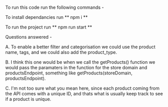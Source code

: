 To run this code run the following commands -

To install dependancies run ** npm i **

To run the project run ** npm run start **

Questions answered -

A. To enable a better filter and categorisation we could use the product name, tags, and we could also add the product_type.

B. I think this one would be when we call the getProducts() function we would pass the paramaters in the function for the store domain and productsEndpoint, something like getProducts(storeDomain, productsEndpoint).

C. I'm not too sure what you mean here, since each product coming from the API comes with a unique ID, and thats what is usually keep track to see if a product is unique.
